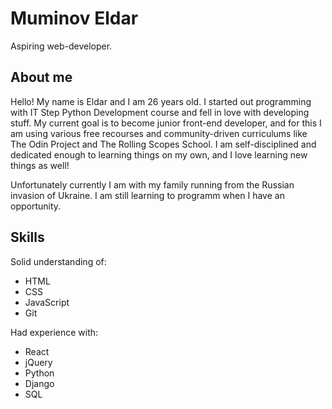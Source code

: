# Muminov Eldar
Aspiring web-developer. 

## About me
Hello! My name is Eldar and I am 26 years old. I started out programming with IT Step Python Development course and fell in love with developing stuff. My current goal is to become junior front-end developer, and for this I am using various free recourses and community-driven curriculums like The Odin Project and The Rolling Scopes School. I am self-disciplined and dedicated enough to learning things on my own, and I love learning new things as well!

Unfortunately currently I am with my family running from the Russian invasion of Ukraine. I am still learning to programm when I have an opportunity.

## Skills
Solid understanding of:
- HTML
- CSS
- JavaScript
- Git

Had experience with:
- React
- jQuery
- Python
- Django
- SQL
